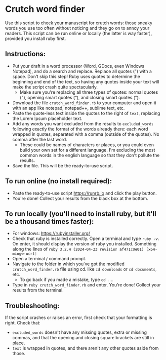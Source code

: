 # Crutch word finder

Use this script to check your manuscript for crutch words: those sneaky words you use too often without noticing and they go on to annoy your readers. 
This script can be run online or locally (the latter is way faster), provided you install ruby first. 

## Instructions:
  * Put your draft in a word processor (Word, GDocs, even Windows Notepad), and do a search and replace. Replace all quotes (") with a space. Don't skip this step! Ruby uses quotes to determine the beginning and end of the text, so having any quotes inside your text will make the script crash quite spectacularly.
    * Make sure you're replacing all three types of quotes: normal quotes ("), opening smart quotes (“), and closing smart quotes (”).
  * Download the file `crutch_word_finder.rb` to your computer and open it with an app like notepad, notepad++, sublime text, etc.
  * Paste the quote-less text inside the quotes to the right of `text`, replacing the Lorem Ipsum placeholder text.
  * Add any words you want excluded from the results to `excluded_words` following exactly the format of the words already there: each word wrapped in quotes, separated with a comma (outside of the quotes). No comma after the last word.
    * These could be names of characters or places, or you could even build your own set for a different language. I'm excluding the most common words in the english language so that they don't pollute the results. 
  * Save the file. This will be the ready-to-use script. 

## To run online (no install required):
  * Paste the ready-to-use script https://runrb.io and click the play button. 
  * You're done! Collect your results from the black box at the bottom.

## To run locally (you'll need to install ruby, but it'll be a thousand times faster):
  * For windows: https://rubyinstaller.org/
  * Check that ruby is installed correctly. Open a terminal and type `ruby -v`. On enter, it should display the version of ruby you installed. Something along the lines of `ruby 3.2.4 (2024-04-23 revision af471c0e01) [x64-mingw-ucrt]`
  * Open a terminal / command prompt. 
  * Navigate to the folder in which you've got the modified `crutch_word_finder.rb` file using cd. like `cd downloads` or `cd documents`, etc.
    * To go back if you made a mistake, type `cd ..`.
  * Type in `ruby crutch_word_finder.rb` and enter. You're done! Collect your results from the terminal.

## Troubleshooting:
If the script crashes or raises an error, first check that your formatting is right. Check that:
  * `excluded_words` doesn't have any missing quotes, extra or missing commas, and that the opening and closing square brackets are still in place.
  * `text` is wrapped in quotes, and there aren't any other quotes aside from those.
